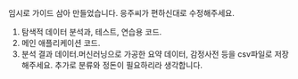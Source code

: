 임시로 가이드 삼아 만들었습니다. 응주씨가 편하신대로 수정해주세요.

1. 탐색적 데이터 분석과, 테스트, 연습용 코드.
2. 메인 애플리케이션 코드.
3. 분석 결과 데이터.머신러닝으로 가공한 요약 데이터, 감정사전 등을 csv파일로 저장해주세요. 추가로 분류와 정돈이 필요하리라 생각합니다.
